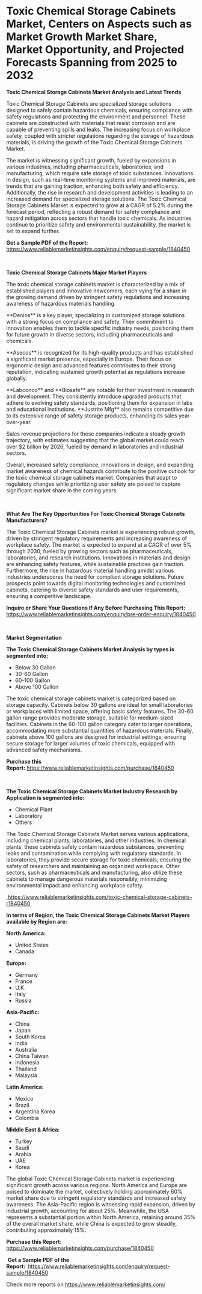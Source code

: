 <p><h1>Toxic Chemical Storage Cabinets Market, Centers on Aspects such as Market Growth Market Share, Market Opportunity, and Projected Forecasts Spanning from 2025 to 2032</h1></p><p><strong>Toxic Chemical Storage Cabinets Market Analysis and Latest Trends</strong></p>
<p><p>Toxic Chemical Storage Cabinets are specialized storage solutions designed to safely contain hazardous chemicals, ensuring compliance with safety regulations and protecting the environment and personnel. These cabinets are constructed with materials that resist corrosion and are capable of preventing spills and leaks. The increasing focus on workplace safety, coupled with stricter regulations regarding the storage of hazardous materials, is driving the growth of the Toxic Chemical Storage Cabinets Market.</p><p>The market is witnessing significant growth, fueled by expansions in various industries, including pharmaceuticals, laboratories, and manufacturing, which require safe storage of toxic substances. Innovations in design, such as real-time monitoring systems and improved materials, are trends that are gaining traction, enhancing both safety and efficiency. Additionally, the rise in research and development activities is leading to an increased demand for specialized storage solutions. The Toxic Chemical Storage Cabinets Market is expected to grow at a CAGR of 5.2% during the forecast period, reflecting a robust demand for safety compliance and hazard mitigation across sectors that handle toxic chemicals. As industries continue to prioritize safety and environmental sustainability, the market is set to expand further.</p></p>
<p><strong>Get a Sample PDF of the Report:&nbsp;</strong> <a href="https://www.reliablemarketinsights.com/enquiry/request-sample/1840450?utm_campaign=3040&utm_medium=2&utm_source=Github&utm_content=ia&utm_term=12042025&utm_id=toxic-chemical-storage-cabinets">https://www.reliablemarketinsights.com/enquiry/request-sample/1840450</a></p>
<p>&nbsp;</p>
<p><strong>Toxic Chemical Storage Cabinets Major Market Players</strong></p>
<p><p>The toxic chemical storage cabinets market is characterized by a mix of established players and innovative newcomers, each vying for a share in the growing demand driven by stringent safety regulations and increasing awareness of hazardous materials handling.</p><p>**Denios** is a key player, specializing in customized storage solutions with a strong focus on compliance and safety. Their commitment to innovation enables them to tackle specific industry needs, positioning them for future growth in diverse sectors, including pharmaceuticals and chemicals.</p><p>**Asecos** is recognized for its high-quality products and has established a significant market presence, especially in Europe. Their focus on ergonomic design and advanced features contributes to their strong reputation, indicating sustained growth potential as regulations increase globally.</p><p>**Labconco** and **Biosafe** are notable for their investment in research and development. They consistently introduce upgraded products that adhere to evolving safety standards, positioning them for expansion in labs and educational institutions. **Justrite Mfg** also remains competitive due to its extensive range of safety storage products, enhancing its sales year-over-year.</p><p>Sales revenue projections for these companies indicate a steady growth trajectory, with estimates suggesting that the global market could reach over $2 billion by 2026, fueled by demand in laboratories and industrial sectors.</p><p>Overall, increased safety compliance, innovations in design, and expanding market awareness of chemical hazards contribute to the positive outlook for the toxic chemical storage cabinets market. Companies that adapt to regulatory changes while prioritizing user safety are poised to capture significant market share in the coming years.</p></p>
<p>&nbsp;</p>
<p><strong>What Are The Key Opportunities For Toxic Chemical Storage Cabinets Manufacturers?</strong></p>
<p><p>The Toxic Chemical Storage Cabinets market is experiencing robust growth, driven by stringent regulatory requirements and increasing awareness of workplace safety. The market is expected to expand at a CAGR of over 5% through 2030, fueled by growing sectors such as pharmaceuticals, laboratories, and research institutions. Innovations in materials and design are enhancing safety features, while sustainable practices gain traction. Furthermore, the rise in hazardous material handling amidst various industries underscores the need for compliant storage solutions. Future prospects point towards digital monitoring technologies and customized cabinets, catering to diverse safety standards and user requirements, ensuring a competitive landscape.</p></p>
<p><strong>Inquire or Share Your Questions If Any Before Purchasing This Report:</strong> <a href="https://www.reliablemarketinsights.com/enquiry/pre-order-enquiry/1840450?utm_campaign=3040&utm_medium=2&utm_source=Github&utm_content=ia&utm_term=12042025&utm_id=toxic-chemical-storage-cabinets">https://www.reliablemarketinsights.com/enquiry/pre-order-enquiry/1840450</a></p>
<p>&nbsp;</p>
<p><strong>Market Segmentation</strong></p>
<p><strong>The Toxic Chemical Storage Cabinets Market Analysis by types is segmented into:</strong></p>
<p><ul><li>Below 30 Gallon</li><li>30-60 Gallon</li><li>60-100 Gallon</li><li>Above 100 Gallon</li></ul></p>
<p><p>The toxic chemical storage cabinets market is categorized based on storage capacity. Cabinets below 30 gallons are ideal for small laboratories or workplaces with limited space, offering basic safety features. The 30-60 gallon range provides moderate storage, suitable for medium-sized facilities. Cabinets in the 60-100 gallon category cater to larger operations, accommodating more substantial quantities of hazardous materials. Finally, cabinets above 100 gallons are designed for industrial settings, ensuring secure storage for larger volumes of toxic chemicals, equipped with advanced safety mechanisms.</p></p>
<p><strong>Purchase this Report:&nbsp;</strong><a href="https://www.reliablemarketinsights.com/purchase/1840450?utm_campaign=3040&utm_medium=2&utm_source=Github&utm_content=ia&utm_term=12042025&utm_id=toxic-chemical-storage-cabinets">https://www.reliablemarketinsights.com/purchase/1840450</a></p>
<p>&nbsp;</p>
<p><strong>The Toxic Chemical Storage Cabinets Market Industry Research by Application is segmented into:</strong></p>
<p><ul><li>Chemical Plant</li><li>Laboratory</li><li>Others</li></ul></p>
<p><p>The Toxic Chemical Storage Cabinets Market serves various applications, including chemical plants, laboratories, and other industries. In chemical plants, these cabinets safely contain hazardous substances, preventing leaks and contamination while complying with regulatory standards. In laboratories, they provide secure storage for toxic chemicals, ensuring the safety of researchers and maintaining an organized workspace. Other sectors, such as pharmaceuticals and manufacturing, also utilize these cabinets to manage dangerous materials responsibly, minimizing environmental impact and enhancing workplace safety.</p></p>
<p><a href="https://www.reliablemarketinsights.com/toxic-chemical-storage-cabinets-r1840450?utm_campaign=3040&utm_medium=2&utm_source=Github&utm_content=ia&utm_term=12042025&utm_id=toxic-chemical-storage-cabinets">&nbsp;https://www.reliablemarketinsights.com/toxic-chemical-storage-cabinets-r1840450</a></p>
<p><strong>In terms of Region, the Toxic Chemical Storage Cabinets Market Players available by Region are:</strong></p>
<p>
    <p> <strong> North America: </strong>
        <ul>
            <li>United States</li>
            <li>Canada</li>
        </ul>
        </p> 
    <p> <strong> Europe: </strong>
        <ul>
            <li>Germany</li>
            <li>France</li>
            <li>U.K.</li>
            <li>Italy</li>
            <li>Russia</li>
        </ul>
        </p> 
    <p> <strong> Asia-Pacific: </strong>
        <ul>
            <li>China</li>
            <li>Japan</li>
            <li>South Korea</li>
            <li>India</li>
            <li>Australia</li>
            <li>China Taiwan</li>
            <li>Indonesia</li>
            <li>Thailand</li>
            <li>Malaysia</li>
        </ul>
        </p> 
    <p> <strong> Latin America: </strong>
        <ul>
            <li>Mexico</li>
            <li>Brazil</li>
            <li>Argentina Korea</li>
            <li>Colombia</li>
        </ul>
        </p> 
    <p> <strong> Middle East & Africa: </strong>
        <ul>
            <li>Turkey</li>
            <li>Saudi</li>
            <li>Arabia</li>
            <li>UAE</li>
            <li>Korea</li>
        </ul>
    </p>
    </p>
<p><p>The global Toxic Chemical Storage Cabinets market is experiencing significant growth across various regions. North America and Europe are poised to dominate the market, collectively holding approximately 60% market share due to stringent regulatory standards and increased safety awareness. The Asia-Pacific region is witnessing rapid expansion, driven by industrial growth, accounting for about 25%. Meanwhile, the USA represents a substantial portion within North America, retaining around 35% of the overall market share, while China is expected to grow steadily, contributing approximately 15%.</p></p>
<p><strong>Purchase this Report: </strong><a href="https://www.reliablemarketinsights.com/purchase/1840450?utm_campaign=3040&utm_medium=2&utm_source=Github&utm_content=ia&utm_term=12042025&utm_id=toxic-chemical-storage-cabinets">https://www.reliablemarketinsights.com/purchase/1840450</a></p>
<p>&nbsp;<strong>Get a Sample PDF of the Report:&nbsp;&nbsp;</strong><a href="https://www.reliablemarketinsights.com/enquiry/request-sample/1840450?utm_campaign=3040&utm_medium=2&utm_source=Github&utm_content=ia&utm_term=12042025&utm_id=toxic-chemical-storage-cabinets">https://www.reliablemarketinsights.com/enquiry/request-sample/1840450</a></p>
<p><strong></strong></p>
<p>Check more reports on <a href="https://www.reliablemarketinsights.com/?utm_campaign=3040&utm_medium=2&utm_source=Github&utm_content=ia&utm_term=12042025&utm_id=toxic-chemical-storage-cabinets">https://www.reliablemarketinsights.com/</a></p>